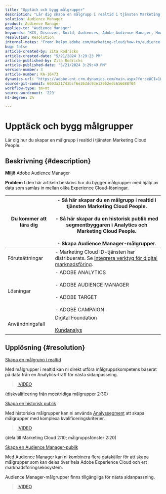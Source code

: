 ```yaml
---
title: "Upptäck och bygg målgrupper"
description: "Lär dig skapa en målgrupp i realtid i tjänsten Marketing Cloud People."
solution: Audience Manager
product: Audience Manager
applies-to: "Audience Manager"
keywords: "KCS, Discover, Build, Audiences, Adobe Audience Manager, How To"
resolution: Resolution
internal-notes: "From: helpx.adobe.com/marketing-cloud/how-to/audience-discovery.html"
bug: false
article-created-by: Zita Rodricks
article-created-date: "5/21/2024 3:29:23 PM"
article-published-by: Zita Rodricks
article-published-date: "5/21/2024 3:29:49 PM"
version-number: 3
article-number: KA-16473
dynamics-url: "https://adobe-ent.crm.dynamics.com/main.aspx?forceUCI=1&pagetype=entityrecord&etn=knowledgearticle&id=0a5a68e2-8617-ef11-9f89-6045bd06eea5"
source-git-commit: 6003a31743bcf6e363dc93e12952edc616688f04
workflow-type: tm+mt
source-wordcount: '229'
ht-degree: 2%

---
```


# Upptäck och bygg målgrupper


Lär dig hur du skapar en målgrupp i realtid i tjänsten Marketing Cloud People.

## Beskrivning {#description}


<b>Miljö</b>
Adobe Audience Manager

<b>Problem</b>
I den här artikeln beskrivs hur du bygger målgrupper med hjälp av data som samlas in mellan olika Experience Cloud-lösningar.


| Du kommer att lära dig | - Så här skapar du en målgrupp i realtid i tjänsten Marketing Cloud People.<br><br>- Så här skapar du en historisk publik med segmentbyggaren i Analytics och Marketing Cloud People.<br><br>- Skapa Audience Manager-målgrupper. |
| --- | --- |
| Förutsättningar | - Marketing Cloud ID-tjänsten har distribuerats. Se [Integrera verktyg för digital marknadsföring](https://experienceleague.adobe.com/docs/experience-manager-learn/sites/integrations/experience-platform-data-collection-tags/overview.html). |
| Lösningar | - ADOBE ANALYTICS<br><br>- ADOBE AUDIENCE MANAGER<br><br>- ADOBE TARGET<br><br>- ADOBE CAMPAIGN |
| Användningsfall | [Digital Foundation](https://helpx.adobe.com/marketing-cloud/how-to/digital-foundation.html)<br><br>[Kundanalys](https://experienceleague.adobe.com/docs/experience-platform/profile/ui/user-guide.html) |





## Upplösning {#resolution}


<u>Skapa en målgrupp i realtid</u>

Med målgrupper i realtid kan ni direkt utföra målgruppskompetens baserat på data från en Analytics-träff för nästa sidanpassning.




>[!VIDEO](https://video.tv.adobe.com/v/17804t1/)



(diskvalificering från motstridiga målgrupper 2:30)



<u>Skapa en historisk publik</u>

Med historiska målgrupper kan ni använda [Analyssegment](https://experienceleague.adobe.com/docs/analytics/components/segmentation/seg-home.html?lang=en) att skapa målgrupper med komplexa kvalificeringskriterier.




>[!VIDEO](https://video.tv.adobe.com/v/17805/)



(dela till Marketing Cloud 2:10; målgruppsfönster 2:20)

<u>Skapa en Audience Manager-publik</u>

Med Audience Manager kan ni kombinera flera datakällor för att skapa målgrupper som kan delas över hela Adobe Experience Cloud och ert marknadsföringsekosystem.

Audience Manager-målgrupper finns tillgängliga för nästa sidanpassning.




>[!VIDEO](https://video.tv.adobe.com/v/18113t1/)


